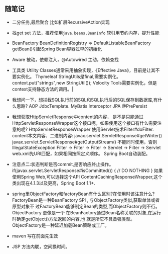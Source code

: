## 随笔记

* 二分任务,最后聚合
比如扩展RecursiveAction实现

* 找get set 方法，推荐使用`java.beans.BeanInfo`
软引用节约内存，提升性能

* BeanFactory BeanDefinitionRegistry => DefaultListableBeanFactory
getBean()引起Spring Bean容器过早的初始化

* Aware 被动，依赖注入，@Autowired 主动，依赖查找

* 工具类
Utility Classes通常采用抽象实现，《Effective Java》，目前是让其不要实例化。
Thymeleaf StringUtils是final,需要实例化。
context.put("strings",new StringUtil());
Velocity Tools需要实例化，但是context支持静态方法的调用。|

* 我想问一下，想拦截SQL执行前的SQL和SQL执行后的SQL保存到数据库,有什么思路?
AOP JdbcTemplate.
MyBatis Interceptor
JPA @PrePersist

* 我想获取HttpServletResponse中content的内容， 是不是只能通过HttpServletResponseWrapper这个接口呢，如果使用这个接口有什么需要注意的呢?
HttpServletResponseWrapper 使用Servlet技术Filter#doFilter.
content本文内容、二进制内容:
javax.servlet.ServletResponse#getWriter()
javax.servlet.ServletResponse#getOutputStream()
不能同时使用，否则IllegalStateException
Filter -> Filter -> Filter -> Servlet -> Filter -> Servlet
web.xml先URI匹配，如果相同按照定义顺序。
Spring Boot自动装配。

* 注意点二:状态判断是否commit,是否响应终止操作。
if(javax.servlet.ServletResponse#isCommitted()) {
// DO NOTHING
}
如果使用Spring Web,可以选择这个API ContentCachingResponseWrapper,这个
类出现在4.1.3以及更高，Spring Boot 1.1+.

*  spring里ObjectFactory和factoryBean有什么区别?在使用时该注意什么?
FactoryBean是一种BeanFactory SPI , 与ObjectFactory类似,获取单体或者原型对象不
过FactoryBean能够制定Bean的类型,而ObjectFactory则不行。ObjectFactory 更像是一个
在BeanFactory通过Bean名称关联的对象,在运行时确定getObject()方法返回的内容,也
就是所它不具备强类型。
ObjectFactory是一种延迟加载Bean策略或工厂。

* maven 写在前面先生效

* JSP 方法内联，空间换时间。